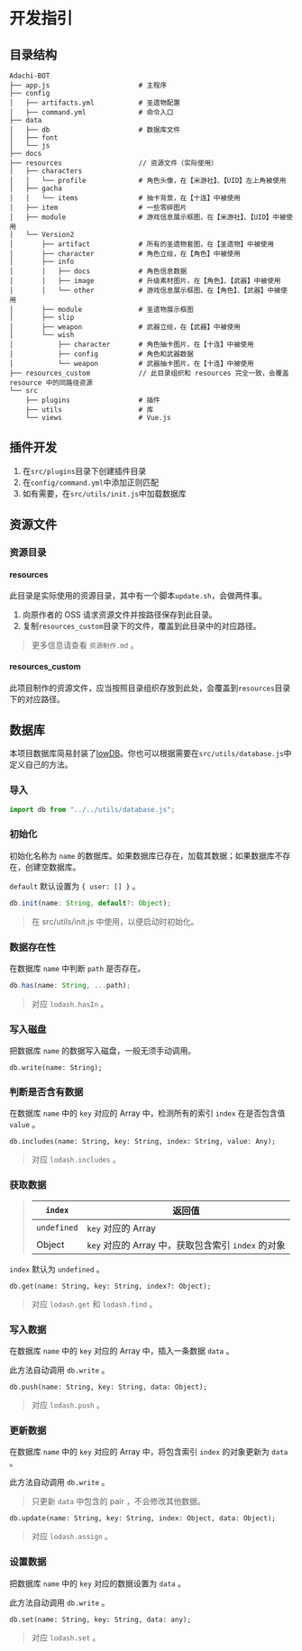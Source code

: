 # 开发指引

## 目录结构

```
Adachi-BOT
├── app.js                      # 主程序
├── config
│   ├── artifacts.yml           # 圣遗物配置
│   ├── command.yml             # 命令入口
├── data
│   ├── db                      # 数据库文件
│   ├── font
│   └── js
├── docs
├── resources                   // 资源文件（实际使用）
│   ├── characters
│   │   └── profile             # 角色头像，在【米游社】、【UID】左上角被使用
│   ├── gacha
│   │   └── items               # 抽卡背景，在【十连】中被使用
│   ├── item                    # 一些零碎图片
│   ├── module                  # 游戏信息展示框图，在【米游社】、【UID】中被使用
│   └── Version2
│       ├── artifact            # 所有的圣遗物套图，在【圣遗物】中被使用
│       ├── character           # 角色立绘，在【角色】中被使用
│       ├── info
│       │   ├── docs            # 角色信息数据
│       │   ├── image           # 升级素材图片，在【角色】、【武器】中被使用
│       │   └── other           # 游戏信息展示框图，在【角色】、【武器】中被使用
│       ├── module              # 圣遗物展示框图
│       ├── slip
│       ├── weapon              # 武器立绘，在【武器】中被使用
│       └── wish
│           ├── character       # 角色抽卡图片，在【十连】中被使用
│           ├── config          # 角色和武器数据
│           └── weapon          # 武器抽卡图片，在【十连】中被使用
├── resources_custom            // 此目录组织和 resources 完全一致，会覆盖 resource 中的同路径资源
└── src
    ├── plugins                 # 插件
    ├── utils                   # 库
    └── views                   # Vue.js
```

## 插件开发

1. 在`src/plugins`目录下创建插件目录
2. 在`config/command.yml`中添加正则匹配
3. 如有需要，在`src/utils/init.js`中加载数据库

## 资源文件

### 资源目录

#### resources

此目录是实际使用的资源目录，其中有一个脚本`update.sh`，会做两件事。

1. 向原作者的 OSS 请求资源文件并按路径保存到此目录。
2. 复制`resources_custom`目录下的文件，覆盖到此目录中的对应路径。

> 更多信息请查看 `资源制作.md` 。

#### resources_custom

此项目制作的资源文件，应当按照目录组织存放到此处，会覆盖到`resources`目录下的对应路径。

## 数据库

本项目数据库简易封装了[lowDB](https://github.com/typicode/lowdb)。你也可以根据需要在`src/utils/database.js`中定义自己的方法。

### 导入

```js
import db from "../../utils/database.js";
```

### 初始化

初始化名称为 `name` 的数据库。如果数据库已存在，加载其数据；如果数据库不存在，创建空数据库。

`default` 默认设置为 `{ user: [] }` 。

```js
db.init(name: String, default?: Object);
```

> 在 src/utils/init.js 中使用，以便启动时初始化。

### 数据存在性

在数据库 `name` 中判断 `path` 是否存在。

```js
db.has(name: String, ...path);
```

> 对应 `lodash.hasIn` 。

### 写入磁盘

把数据库 `name` 的数据写入磁盘，一般无须手动调用。

```
db.write(name: String);
```

### 判断是否含有数据

在数据库 `name` 中的 `key` 对应的 Array 中，检测所有的索引 `index` 在是否包含值 `value` 。

```
db.includes(name: String, key: String, index: String, value: Any);
```

> 对应 `lodash.includes` 。

### 获取数据

> | `index` | 返回值 |
> | --- | --- |
> | `undefined` | `key` 对应的 Array  |
> | Object | `key` 对应的 Array 中，获取包含索引 `index` 的对象 |

`index` 默认为 `undefined` 。

```
db.get(name: String, key: String, index?: Object);
```

> 对应 `lodash.get` 和 `lodash.find` 。

### 写入数据

在数据库 `name` 中的 `key` 对应的 Array 中，插入一条数据 `data` 。

此方法自动调用 `db.write` 。

```
db.push(name: String, key: String, data: Object);
```

> 对应 `lodash.push` 。

### 更新数据

在数据库 `name` 中的 `key` 对应的 Array 中，将包含索引 `index` 的对象更新为 `data` 。

此方法自动调用 `db.write` 。

> 只更新 `data` 中包含的 pair ，不会修改其他数据。

```
db.update(name: String, key: String, index: Object, data: Object);
```

> 对应 `lodash.assign` 。

### 设置数据

把数据库 `name` 中的 `key` 对应的数据设置为 `data` 。

此方法自动调用 `db.write` 。

```
db.set(name: String, key: String, data: any);
```

> 对应 `lodash.set` 。
